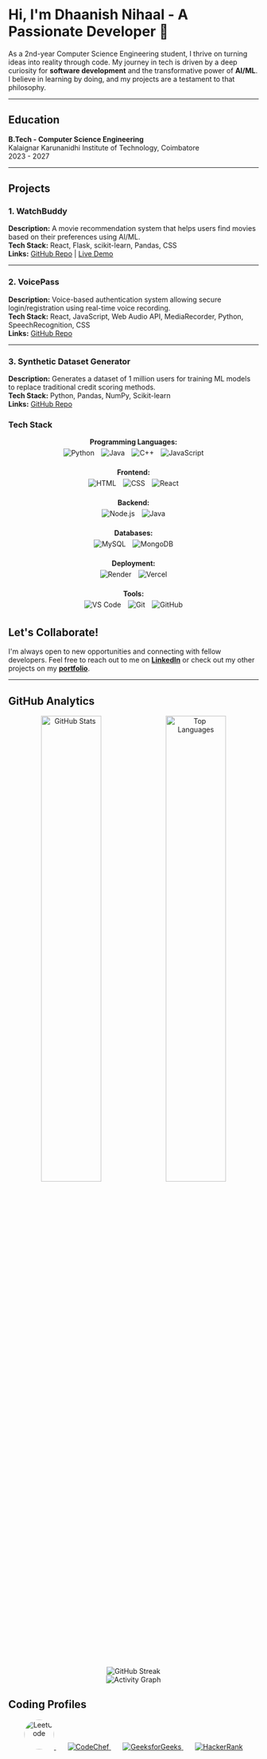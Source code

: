 # Hi, I'm Dhaanish Nihaal - A Passionate Developer 👋

As a 2nd-year Computer Science Engineering student, I thrive on turning ideas into reality through code. My journey in tech is driven by a deep curiosity for **software development** and the transformative power of **AI/ML**. I believe in learning by doing, and my projects are a testament to that philosophy.

---
##  Education

**B.Tech - Computer Science Engineering**  
Kalaignar Karunanidhi Institute of Technology, Coimbatore  
2023 - 2027

---
##  Projects

### **1. WatchBuddy**
**Description:** A movie recommendation system that helps users find movies based on their preferences using AI/ML.  
**Tech Stack:** React, Flask, scikit-learn, Pandas, CSS  
**Links:** [GitHub Repo](https://github.com/yourusername/WatchBuddy) | [Live Demo](https://watchbuddy.vercel.app)

---

### **2. VoicePass**
**Description:** Voice-based authentication system allowing secure login/registration using real-time voice recording.  
**Tech Stack:** React, JavaScript, Web Audio API, MediaRecorder, Python, SpeechRecognition, CSS  
**Links:** [GitHub Repo](https://github.com/yourusername/VoicePass)

---

### **3. Synthetic Dataset Generator**
**Description:** Generates a dataset of 1 million users for training ML models to replace traditional credit scoring methods.  
**Tech Stack:** Python, Pandas, NumPy, Scikit-learn  
**Links:** [GitHub Repo](https://github.com/yourusername/Synthetic-Dataset-Generator)



###  Tech Stack
<p align="center">
  <!-- Programming Languages -->
  <b> Programming Languages:</b><br>
  <img src="https://img.shields.io/badge/Python-3776AB?style=for-the-badge&logo=python&logoColor=white" alt="Python" style="margin:5px;"/>
  <img src="https://img.shields.io/badge/Java-007396?style=for-the-badge&logo=java&logoColor=white" alt="Java" style="margin:5px;"/>
  <img src="https://img.shields.io/badge/C++-00599C?style=for-the-badge&logo=c%2B%2B&logoColor=white" alt="C++" style="margin:5px;"/>
  <img src="https://img.shields.io/badge/JavaScript-F7DF1E?style=for-the-badge&logo=javascript&logoColor=black" alt="JavaScript" style="margin:5px;"/>
  <br>
  <br>
  <!-- Frontend -->
  <b> Frontend:</b><br>
  <img src="https://img.shields.io/badge/HTML-E34F26?style=for-the-badge&logo=html5&logoColor=white" alt="HTML" style="margin:5px;"/>
  <img src="https://img.shields.io/badge/CSS-1572B6?style=for-the-badge&logo=css3&logoColor=white" alt="CSS" style="margin:5px;"/>
  <img src="https://img.shields.io/badge/React-61DAFB?style=for-the-badge&logo=react&logoColor=black" alt="React" style="margin:5px;"/>
  <br>
  <br>
  <!-- Backend -->
  <b> Backend:</b><br>
  <img src="https://img.shields.io/badge/Node.js-339933?style=for-the-badge&logo=node.js&logoColor=white" alt="Node.js" style="margin:5px;"/>
  <img src="https://img.shields.io/badge/Java-007396?style=for-the-badge&logo=java&logoColor=white" alt="Java" style="margin:5px;"/>
  <br>
  <br>
  <!-- Deployment -->
  <b> Databases:</b><br>
  <img src="https://img.shields.io/badge/MySQL-4479A1?style=for-the-badge&logo=mysql&logoColor=white" alt="MySQL" style="margin:5px;"/>
  <img src="https://img.shields.io/badge/MongoDB-47A248?style=for-the-badge&logo=mongodb&logoColor=white" alt="MongoDB" style="margin:5px;"/>
  <br><br>
  <b> Deployment:</b><br>
  <img src="https://img.shields.io/badge/Render-222222?style=for-the-badge&logo=render&logoColor=white" alt="Render" style="margin:5px;"/>
  <img src="https://img.shields.io/badge/Vercel-000000?style=for-the-badge&logo=vercel&logoColor=white" alt="Vercel" style="margin:5px;"/>
  <br><br>
  <!-- Tools -->
  <b> Tools:</b><br>
  <img src="https://img.shields.io/badge/VS%20Code-007ACC?style=for-the-badge&logo=visual-studio-code&logoColor=white" alt="VS Code" style="margin:5px;"/>
  <img src="https://img.shields.io/badge/Git-F05032?style=for-the-badge&logo=git&logoColor=white" alt="Git" style="margin:5px;"/>
  <img src="https://img.shields.io/badge/GitHub-181717?style=for-the-badge&logo=github&logoColor=white" alt="GitHub" style="margin:5px;"/>

</p>



## Let's Collaborate!

I'm always open to new opportunities and connecting with fellow developers. Feel free to reach out to me on **[LinkedIn](https://linkedin.com/in/dhaanish-nihaal)** or check out my other projects on my **[portfolio](https://github.com/DhaanishNihaal)**.

---

## GitHub Analytics  

<div align="center">

<img width="49%" src="https://github-readme-stats.vercel.app/api?username=DhaanishNihaal&show_icons=true&theme=dark&hide_border=true&count_private=true&bg_color=0D1117&title_color=4F46E5&text_color=FFFFFF&icon_color=4F46E5&ring_color=4F46E5&border_color=4F46E5" alt="GitHub Stats" />
<img width="49%" src="https://github-readme-stats.vercel.app/api/top-langs/?username=DhaanishNihaal&layout=compact&theme=dark&hide_border=true&bg_color=0D1117&title_color=4F46E5&text_color=FFFFFF&border_color=4F46E5" alt="Top Languages" />

</div>

<div align="center">

<img src="https://github-readme-streak-stats.herokuapp.com/?user=DhaanishNihaal&theme=dark&hide_border=true&background=0D1117&stroke=4F46E5&ring=4F46E5&fire=4F46E5&currStreakNum=FFFFFF&sideNums=FFFFFF&currStreakLabel=4F46E5&sideLabels=4F46E5&dates=FFFFFF" alt="GitHub Streak" />

</div>

<div align="center">

<img src="https://github-readme-activity-graph.vercel.app/graph?username=DhaanishNihaal&theme=react-dark&hide_border=true&bg_color=0D1117&color=4F46E5&line=4F46E5&point=FFFFFF&area=true&area_color=4F46E5&title_color=4F46E5" alt="Activity Graph" />

</div>

## Coding Profiles  
<p align="center">

  <a href="https://leetcode.com/nihaal11nihaal/" target="_blank">
    <img src="https://cdn.jsdelivr.net/gh/devicons/devicon/icons/leetcode/leetcode-original.svg" alt="LeetCode" width="60" height="60" style="border-radius:50%;"/>
  </a>&nbsp;&nbsp;&nbsp;&nbsp;&nbsp;

  <a href="https://www.codechef.com/users/kit23bam013" target="_blank">
    <img src="https://img.shields.io/badge/CodeChef-5B4638?style=for-the-badge&logo=codechef&logoColor=white" alt="CodeChef" />
  </a>&nbsp;&nbsp;&nbsp;&nbsp;&nbsp;

  <a href="https://auth.geeksforgeeks.org/user/your_username" target="_blank">
    <img src="https://upload.wikimedia.org/wikipedia/commons/4/43/GeeksforGeeks.svg" alt="GeeksforGeeks" />
  </a>&nbsp;&nbsp;&nbsp;&nbsp;&nbsp;

  <a href="https://www.hackerrank.com/your_username" target="_blank">
    <img src="https://img.shields.io/badge/HackerRank-2EC866?style=for-the-badge&logo=hackerrank&logoColor=white" alt="HackerRank" />
  </a>

</p>




